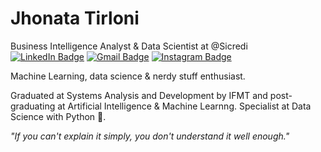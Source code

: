 # Jhonata Tirloni

Business Intelligence Analyst & Data Scientist at @Sicredi<br>
[![LinkedIn Badge](https://img.shields.io/badge/LinkedIn-3FA110?style=flat-square&logo=linkedin&logoColor=white&link=https://www.linkedin.com/in/jhonata-tirloni)](https://www.linkedin.com/in/jhonata-tirloni)
[![Gmail Badge](https://img.shields.io/badge/Gmail-3FA110?style=flat-square&logo=Gmail&logoColor=white&link=mailto:jhonatatirloni@gmail.com)](mailto:jhonatatirloni@gmail.com)
[![Instagram Badge](https://img.shields.io/badge/Instagram-3FA110?style=flat-square&logo=instagram&logoColor=white&link=https://www.instagram.com/jtirloni/)](https://www.instagram.com/jtirloni/)

Machine Learning, data science & nerdy stuff enthusiast.

Graduated at Systems Analysis and Development by IFMT and post-graduating at Artificial Intelligence & Machine Learnng.
Specialist at Data Science with Python 🐍.

<i>"If you can't explain it simply, you don't understand it well enough."</i>
